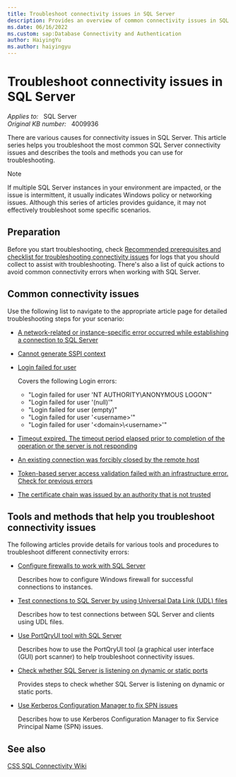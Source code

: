 ```yaml
---
title: Troubleshoot connectivity issues in SQL Server
description: Provides an overview of common connectivity issues in SQL Server and describes the tools to troubleshoot the issues.
ms.date: 06/16/2022
ms.custom: sap:Database Connectivity and Authentication
author: HaiyingYu
ms.author: haiyingyu
---
```

# Troubleshoot connectivity issues in SQL Server

_Applies to:_ &nbsp; SQL Server  
_Original KB number:_ &nbsp; 4009936

There are various causes for connectivity issues in SQL Server. This article series helps you troubleshoot the most common SQL Server connectivity issues and describes the tools and methods you can use for troubleshooting.

> [!NOTE]
> If multiple SQL Server instances in your environment are impacted, or the issue is intermittent, it usually indicates Windows policy or networking issues. Although this series of articles provides guidance, it may not effectively troubleshoot some specific scenarios.

## Preparation

Before you start troubleshooting, check [Recommended prerequisites and checklist for troubleshooting connectivity issues](../connect/resolve-connectivity-errors-checklist.md) for logs that you should collect to assist with troubleshooting. There's also a list of quick actions to avoid common connectivity errors when working with SQL Server.

## Common connectivity issues

Use the following list to navigate to the appropriate article page for detailed troubleshooting steps for your scenario:

- [A network-related or instance-specific error occurred while establishing a connection to SQL Server](../connect/network-related-or-instance-specific-error-occurred-while-establishing-connection.md)

- [Cannot generate SSPI context](cannot-generate-sspi-context-error.md)

- [Login failed for user](/sql/relational-databases/errors-events/mssqlserver-18456-database-engine-error?context=/troubleshoot/sql/context/context)

  Covers the following Login errors:
  - "Login failed for user 'NT AUTHORITY\ANONYMOUS LOGON'"
  - "Login failed for user '(null)'"
  - "Login failed for user (empty)"
  - "Login failed for user '\<username\>'"
  - "Login failed for user '\<domain>\\\<username>'"

- [Timeout expired. The timeout period elapsed prior to completion of the operation or the server is not responding](../connect/timeout-expired-error.md)

- [An existing connection was forcibly closed by the remote host](../connect/tls-exist-connection-closed.md)

- [Token-based server access validation failed with an infrastructure error. Check for previous errors](../connect/cannot-connect-remotely.md)

- [The certificate chain was issued by an authority that is not trusted](../connect/error-message-when-you-connect.md)

## Tools and methods that help you troubleshoot connectivity issues

The following articles provide details for various tools and procedures to troubleshoot different connectivity errors:

- [Configure firewalls to work with SQL Server](/sql/sql-server/install/configure-the-windows-firewall-to-allow-sql-server-access?context=/troubleshoot/sql/context/context)

  Describes how to configure Windows firewall for successful connections to instances.

- [Test connections to SQL Server by using Universal Data Link (UDL) files](../connect/test-oledb-connectivity-use-udl-file.md)
  
  Describes how to test connections between SQL Server and clients using UDL files.

- [Use PortQryUI tool with SQL Server](../connect/network-related-or-instance-specific-error-occurred-while-establishing-connection.md#named-instance-of-sql-server)

  Describes how to use the PortQryUI tool (a graphical user interface (GUI) port scanner) to help troubleshoot connectivity issues.

- [Check whether SQL Server is listening on dynamic or static ports](../connect/static-or-dynamic-port-config.md)

  Provides steps to check whether SQL Server is listening on dynamic or static ports.

- [Use Kerberos Configuration Manager to fix SPN issues](../connect/cannot-generate-sspi-context-error.md#fix-the-error-with-kerberos-configuration-manager-recommended)

  Describes how to use Kerberos Configuration Manager to fix Service Principal Name (SPN) issues.

## See also

[CSS SQL Connectivity Wiki](https://github.com/microsoft/CSS_SQL_Networking_Tools/wiki/SSPICLIENT)
